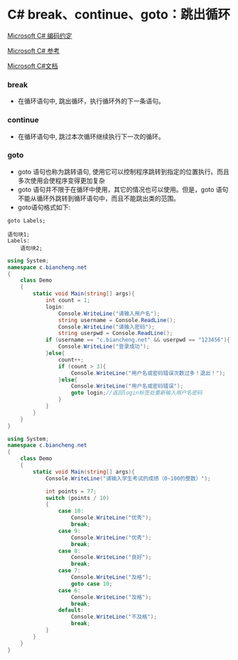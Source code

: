 # C# break、continue、goto：跳出循环

[Microsoft C# 编码约定](https://learn.microsoft.com/zh-cn/dotnet/csharp/fundamentals/coding-style/coding-conventions)

[Microsoft C# 参考](https://learn.microsoft.com/zh-cn/previous-versions/visualstudio/visual-studio-2012/618ayhy6(v=vs.110))

[Microsoft C#文档](https://learn.microsoft.com/zh-cn/dotnet/csharp/)

### break

- 在循环语句中, 跳出循环，执行循环外的下一条语句。

### continue

- 在循环语句中, 跳过本次循环继续执行下一次的循环。

### goto 

- goto 语句也称为跳转语句, 使用它可以控制程序跳转到指定的位置执行。而且多次使用会使程序变得更加复杂
- goto 语句并不限于在循环中使用，其它的情况也可以使用。但是，goto 语句不能从循环外跳转到循环语句中，而且不能跳出类的范围。
- goto语句格式如下:

```
goto Labels;

语句块1;
Labels:
    语句块2;
```

```C#
using System;
namespace c.biancheng.net
{
    class Demo
    {
        static void Main(string[] args){
            int count = 1;
            login:
                Console.WriteLine("请输入用户名");
                string username = Console.ReadLine();
                Console.WriteLine("请输入密码");
                string userpwd = Console.ReadLine();
            if (username == "c.biancheng.net" && userpwd == "123456"){
                Console.WriteLine("登录成功");
            }else{
                count++;
                if (count > 3){
                    Console.WriteLine("用户名或密码错误次数过多！退出！");
                }else{
                    Console.WriteLine("用户名或密码错误");
                    goto login;//返回login标签处重新输入用户名密码
                }
            }
        }
    }
}
```

```C#
using System;
namespace c.biancheng.net
{
    class Demo
    {
        static void Main(string[] args){
            Console.WriteLine("请输入学生考试的成绩（0~100的整数）");

			int points = 77;
            switch (points / 10)
            {
                case 10:
                    Console.WriteLine("优秀");
                    break;
                case 9:
                    Console.WriteLine("优秀");
                    break;
                case 8:
                    Console.WriteLine("良好");
                    break;
                case 7:
                    Console.WriteLine("及格");
                    goto case 10;
                case 6:
                    Console.WriteLine("及格");
                    break;
                default:
                    Console.WriteLine("不及格");
                    break;
            }
        }
    }
}
```

